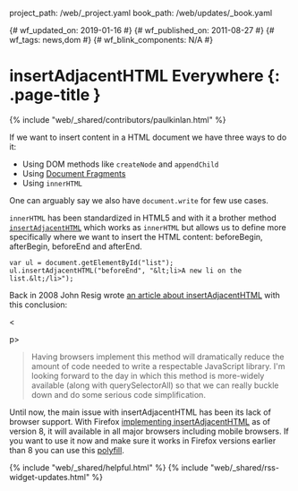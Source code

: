 project_path: /web/_project.yaml book_path: /web/updates/_book.yaml

{# wf_updated_on: 2019-01-16 #} {# wf_published_on: 2011-08-27 #} {# wf_tags: news,dom #} {# wf_blink_components: N/A #}

# insertAdjacentHTML Everywhere {: .page-title }

{% include "web/_shared/contributors/paulkinlan.html" %}

<p>If we want to insert content in a HTML document we have three ways to do it:</p>

<ul>
  
<li>Using DOM methods like <code>createNode</code> and <code>appendChild</code></li>
<li>Using <a href="https://www.w3.org/TR/REC-DOM-Level-1/level-one-core.html#ID-B63ED1A3">Document Fragments</a></li>
<li>Using <code>innerHTML</code></li>
</ul>

<p>One can arguably say we also have <code>document.write</code> for few use cases.</p>

<p>
<code>innerHTML</code> has been standardized in HTML5 and with it a brother method <code><a href="http://w3c.github.io/html/#insertadjacenthtml">insertAdjacentHTML</a></code> which works as <code>innerHTML</code> but allows us to define more specifically where we want to insert the HTML content: beforeBegin, afterBegin, beforeEnd and afterEnd.
</p>

    var ul = document.getElementById("list");
    ul.insertAdjacentHTML("beforeEnd", "&lt;li>A new li on the list.&lt;/li>");
    

<p>
Back in 2008 John Resig wrote <a href="https://johnresig.com/blog/dom-insertadjacenthtml/">an article about insertAdjacentHTML</a> with this conclusion:
</p>

<

p>

<blockquote>
Having browsers implement this method will dramatically reduce the amount of code needed to write a respectable JavaScript library. I'm looking forward to the day in which this method is more-widely available (along with querySelectorAll) so that we can really buckle down and do some serious code simplification.
</blockquote>

<p>
Until now, the main issue with insertAdjacentHTML has been its lack of browser support. With Firefox <a href="https://bugzilla.mozilla.org/show_bug.cgi?id=613662#c13">implementing insertAdjacentHTML</a> as of version 8, it will available in all major browsers including mobile browsers. If you want to use it now and make sure it works in Firefox versions earlier than 8 you can use this <a href="https://gist.github.com/eligrey/1276030">polyfill</a>.
</p>

{% include "web/_shared/helpful.html" %} {% include "web/_shared/rss-widget-updates.html" %}